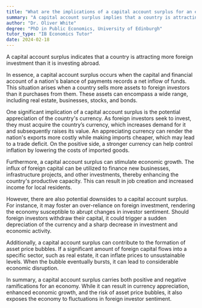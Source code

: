 ```yaml
---
title: "What are the implications of a capital account surplus for an economy?"
summary: "A capital account surplus implies that a country is attracting more investment from foreign countries than it is investing abroad."
author: "Dr. Oliver White"
degree: "PhD in Public Economics, University of Edinburgh"
tutor_type: "IB Economics Tutor"
date: 2024-02-18
---
```


A capital account surplus indicates that a country is attracting more foreign investment than it is investing abroad.

In essence, a capital account surplus occurs when the capital and financial account of a nation's balance of payments records a net inflow of funds. This situation arises when a country sells more assets to foreign investors than it purchases from them. These assets can encompass a wide range, including real estate, businesses, stocks, and bonds.

One significant implication of a capital account surplus is the potential appreciation of the country's currency. As foreign investors seek to invest, they must acquire the country’s currency, which increases demand for it and subsequently raises its value. An appreciating currency can render the nation's exports more costly while making imports cheaper, which may lead to a trade deficit. On the positive side, a stronger currency can help control inflation by lowering the costs of imported goods.

Furthermore, a capital account surplus can stimulate economic growth. The influx of foreign capital can be utilized to finance new businesses, infrastructure projects, and other investments, thereby enhancing the country's productive capacity. This can result in job creation and increased income for local residents.

However, there are also potential downsides to a capital account surplus. For instance, it may foster an over-reliance on foreign investment, rendering the economy susceptible to abrupt changes in investor sentiment. Should foreign investors withdraw their capital, it could trigger a sudden depreciation of the currency and a sharp decrease in investment and economic activity.

Additionally, a capital account surplus can contribute to the formation of asset price bubbles. If a significant amount of foreign capital flows into a specific sector, such as real estate, it can inflate prices to unsustainable levels. When the bubble eventually bursts, it can lead to considerable economic disruption.

In summary, a capital account surplus carries both positive and negative ramifications for an economy. While it can result in currency appreciation, enhanced economic growth, and the risk of asset price bubbles, it also exposes the economy to fluctuations in foreign investor sentiment.
    